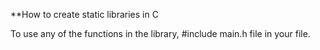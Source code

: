 **How to create static libraries in C

To use any of the functions in the library, #include main.h file in your file.
